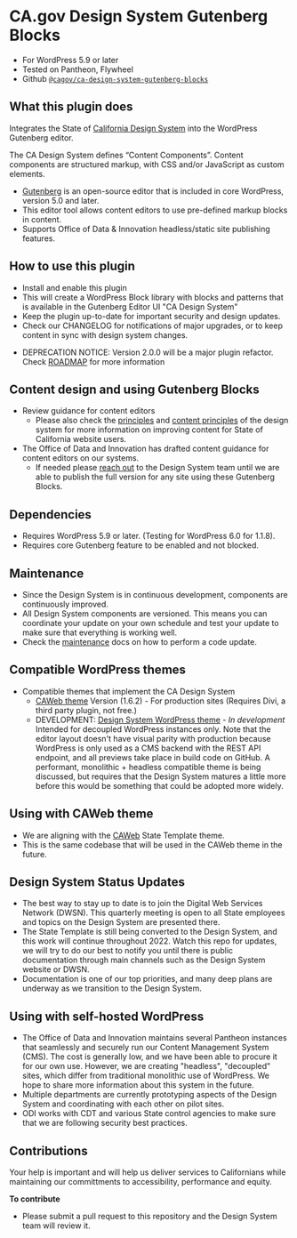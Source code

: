# CA.gov Design System Gutenberg Blocks
- For WordPress 5.9 or later
- Tested on Pantheon, Flywheel
- Github [`@cagov/ca-design-system-gutenberg-blocks`](https://github.com/cagov/ca-design-system-gutenberg-blocks)

## What this plugin does
Integrates the State of [California Design System](https://designsystem.webstandards.ca.gov) into the WordPress Gutenberg editor.

The CA Design System defines “Content Components”. 
Content components are structured markup, with CSS and/or JavaScript as custom elements.

- [Gutenberg](https://wordpress.org/gutenberg/) is an open-source editor that is included in core WordPress, version 5.0 and later. 
- This editor tool allows content editors to use pre-defined markup blocks in content. 
- Supports Office of Data & Innovation headless/static site publishing features.

## How to use this plugin

- Install and enable this plugin
- This will create a WordPress Block library with blocks and patterns that is available in the Gutenberg Editor UI "CA Design System"
- Keep the plugin up-to-date for important security and design updates.
- Check our CHANGELOG for notifications of major upgrades, or to keep content in sync with design system changes.

* DEPRECATION NOTICE: Version 2.0.0 will be a major plugin refactor. Check [ROADMAP](./ROADMAP.md) for more information

## Content design and using Gutenberg Blocks

- Review guidance for content editors
    - Please also check the [principles](https://designsystem.webstandards.ca.gov/principles/) and [content principles](https://designsystem.webstandards.ca.gov/style/content/) of the design system for more information on improving content for State of California website users.
- The Office of Data and Innovation has drafted content guidance for content editors on our systems. 
    - If needed please [reach out](https://designsystem.webstandards.ca.gov/contact-us/) to the Design System team until we are able to publish the full version for any site using these Gutenberg Blocks.

## Dependencies
- Requires WordPress 5.9 or later. (Testing for WordPress 6.0 for 1.1.8).
- Requires core Gutenberg feature to be enabled and not blocked.

## Maintenance
- Since the Design System is in continuous development, components are continuously improved.
- All Design System components are versioned. This means you can coordinate your update on your own schedule and test your update to make sure that everything is working well.
- Check the [maintenance](./MAINTENANCE.md) docs on how to perform a code update.

## Compatible WordPress themes
- Compatible themes that implement the CA Design System
    - [CAWeb theme](https://github.com/CA-CODE-Works/CAWeb) Version (1.6.2) - For production sites (Requires Divi, a third party plugin, not free.)
    - DEVELOPMENT: [Design System WordPress theme](https://github.com/cagov/design-system-wordpress-theme) - *In development* Intended for decoupled WordPress instances only. Note that the editor layout doesn't have visual parity with production because WordPress is only used as a CMS backend with the REST API endpoint, and all previews take place in build code on GitHub.
    A performant, monolithic + headless compatible theme is being discussed, but requires that the Design System matures a little more before this would be something that could be adopted more widely.

## Using with CAWeb theme
- We are aligning with the [CAWeb](https://github.com/CA-CODE-Works/CAWeb) State Template theme.
- This is the same codebase that will be used in the CAWeb theme in the future.

## Design System Status Updates
- The best way to stay up to date is to join the Digital Web Services Network (DWSN). This quarterly meeting is open to all State employees and topics on the Design System are presented there. 
- The State Template is still being converted to the Design System, and this work will continue throughout 2022. Watch this repo for updates, we will try to do our best to notify you until there is public documentation through main channels such as the Design System website or DWSN. 
- Documentation is one of our top priorities, and many deep plans are underway as we transition to the Design System.

## Using with self-hosted WordPress
- The Office of Data and Innovation maintains several Pantheon instances that seamlessly and securely run our Content Management System (CMS). The cost is generally low, and we have been able to procure it for our own use. However, we are creating "headless", "decoupled" sites, which differ from traditional monolithic use of WordPress. We hope to share more information about this system in the future. 
- Multiple departments are currently prototyping aspects of the Design System and coordinating with each other on pilot sites.
- ODI works with CDT and various State control agencies to make sure that we are following security best practices.


## Contributions
Your help is important and will help us deliver services to Californians while maintaining our committments to accessibility, performance and equity. 

**To contribute**
* Please submit a pull request to this repository and the Design System team will review it.

